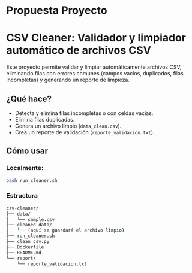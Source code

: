 # Propuesta Proyecto

# CSV Cleaner: Validador y limpiador automático de archivos CSV

Este proyecto permite validar y limpiar automáticamente archivos CSV, eliminando filas con errores comunes (campos vacíos, duplicados, filas incompletas) y generando un reporte de limpieza.

## ¿Qué hace?
- Detecta y elimina filas incompletas o con celdas vacías.
- Elimina filas duplicadas.
- Genera un archivo limpio (`data_clean.csv`).
- Crea un reporte de validación (`reporte_validacion.txt`).

## Cómo usar

### Localmente:
```bash
bash run_cleaner.sh
```
### Estructura
```bash
csv-cleaner/
├── data/
│   └── sample.csv
├── cleaned_data/
│   └── (aquí se guardará el archivo limpio)
├── run_cleaner.sh
├── clean_csv.py
├── Dockerfile
├── README.md
└── report/
    └── reporte_validacion.txt
```
